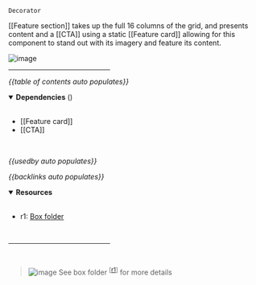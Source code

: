 `Decorator` <!-- category start --><!-- category end -->

[[Feature section]] takes up the full 16 columns of the grid, and presents
content and a [[CTA]] using a static [[Feature card]] allowing for this
component to stand out with its imagery and feature its content.

![image](https://user-images.githubusercontent.com/3793636/121033180-92058800-c771-11eb-8177-44d1528147dd.png)

<hr width="40%" />

<!-- toc start open="true" depthStart="3" depthEnd="5" -->

_{{table of contents auto populates}}_

<!-- toc end -->

<details open="true">
  <summary><strong>Dependencies</strong> (<!-- dependencyCount start --><!-- dependencyCount end -->)</summary><br />

- [[Feature card]]
- [[CTA]]

<br />
</details>

<!-- usedby start open="true" -->

_{{usedby auto populates}}_

<!-- usedby end -->

<!-- backlinks start open="true" -->

_{{backlinks auto populates}}_

<!-- backlinks end -->

<a name="resources"></a>

<details open="true">
  <summary><strong>Resources</strong></summary><br />

- r1: [Box folder](https://ibm.ent.box.com/folder/137684054266)

<br />
</details>

<hr width="40%" />

<br />

> ![image](https://user-images.githubusercontent.com/3793636/117873919-f6faba80-b265-11eb-81a5-039bdcd822e8.png)
> See box folder <sup>[[r1](#resources)]</sup> for more details
